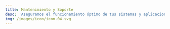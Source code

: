 ```yaml
---
title: Mantenimiento y Soporte
desc: 'Aseguramos el funcionamiento óptimo de tus sistemas y aplicaciones. Contamos con un equipo de expertos que te brindan soporte técnico y mantenimiento preventivo.'
img: /images/icon/icon-04.svg
---
```


